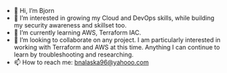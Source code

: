 - 👋 Hi, I’m Bjorn
- 👀 I’m interested in growing my Cloud and DevOps skills, while building my security awareness and skillset too. 
- 🌱 I’m currently learning AWS, Terraform IAC. 
- 💞️ I’m looking to collaborate on any project. I am particularly interested in working with Terraform and AWS at this time. Anything I can continue to learn by troubleshooting and researching.
- 📫 How to reach me: bnalaska96@yahooo.com

<!---
bnalaska/bnalaska is a ✨ special ✨ repository because its `README.md` (this file) appears on your GitHub profile.
You can click the Preview link to take a look at your changes.
--->
